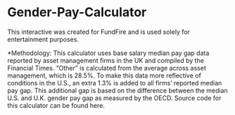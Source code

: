 # Gender-Pay-Calculator
This interactive was created for FundFire and is used solely for entertainment purposes.

*Methodology: This calculator uses base salary median pay gap data reported by asset management firms in the UK and compiled by the Financial Times. “Other” is calculated from the average across asset management, which is 28.5%. To make this data more reflective of conditions in the U.S., an extra 1.3% is added to all firms’ reported median pay gap. This additional gap is based on the difference between the median U.S. and U.K. gender pay gap as measured by the OECD. Source code for this calculator can be found here.
